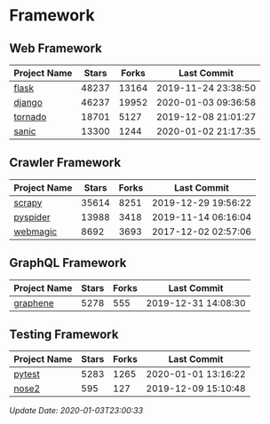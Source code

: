 # Framework

## Web Framework

| Project Name | Stars | Forks | Last Commit |
| ------------ | ----- | ----- | ----------- |
| [flask](https://github.com/pallets/flask) | 48237 | 13164 | 2019-11-24 23:38:50 |
| [django](https://github.com/django/django) | 46237 | 19952 | 2020-01-03 09:36:58 |
| [tornado](https://github.com/tornadoweb/tornado) | 18701 | 5127 | 2019-12-08 21:01:27 |
| [sanic](https://github.com/huge-success/sanic) | 13300 | 1244 | 2020-01-02 21:17:35 |

## Crawler Framework

| Project Name | Stars | Forks | Last Commit |
| ------------ | ----- | ----- | ----------- |
| [scrapy](https://github.com/scrapy/scrapy) | 35614 | 8251 | 2019-12-29 19:56:22 |
| [pyspider](https://github.com/binux/pyspider) | 13988 | 3418 | 2019-11-14 06:16:04 |
| [webmagic](https://github.com/code4craft/webmagic) | 8692 | 3693 | 2017-12-02 02:57:06 |

## GraphQL Framework

| Project Name | Stars | Forks | Last Commit |
| ------------ | ----- | ----- | ----------- |
| [graphene](https://github.com/graphql-python/graphene) | 5278 | 555 | 2019-12-31 14:08:30 |

## Testing Framework

| Project Name | Stars | Forks | Last Commit |
| ------------ | ----- | ----- | ----------- |
| [pytest](https://github.com/pytest-dev/pytest) | 5283 | 1265 | 2020-01-01 13:16:22 |
| [nose2](https://github.com/nose-devs/nose2) | 595 | 127 | 2019-12-09 15:10:48 |

*Update Date: 2020-01-03T23:00:33*